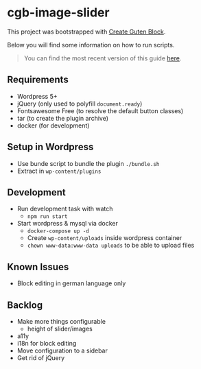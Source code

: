 # cgb-image-slider

This project was bootstrapped with [Create Guten Block](https://github.com/ahmadawais/create-guten-block).

Below you will find some information on how to run scripts.

>You can find the most recent version of this guide [here](https://github.com/ahmadawais/create-guten-block).

## Requirements
* Wordpress 5+
* jQuery (only used to polyfill `document.ready`)
* Fontsawesome Free (to resolve the default button classes)
* tar (to create the plugin archive)
* docker (for development)

## Setup in Wordpress
* Use bunde script to bundle the plugin `./bundle.sh`
* Extract in `wp-content/plugins` 

## Development
* Run development task with watch
    * `npm run start`
* Start wordpress & mysql via docker
    * `docker-compose up -d`
    *  Create `wp-content/uploads` inside wordpress container
    * `chown www-data:www-data uploads` to be able to upload files

## Known Issues
* Block editing in german language only

## Backlog
* Make more things configurable
    * height of slider/images
* a11y
* i18n for block editing
* Move configuration to a sidebar
* Get rid of jQuery
